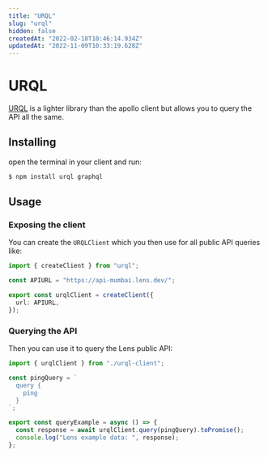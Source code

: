 ```yaml
---
title: "URQL"
slug: "urql"
hidden: false
createdAt: "2022-02-18T10:46:14.934Z"
updatedAt: "2022-11-09T10:33:19.628Z"
---
```


# URQL

[URQL](https://formidable.com/open-source/urql/) is a lighter library than the apollo client but allows you to query the API all the same.

## Installing

open the terminal in your client and run:

```bash
$ npm install urql graphql
```

## Usage

### Exposing the client

You can create the `URQLClient` which you then use for all public API queries like:

```typescript
import { createClient } from "urql";

const APIURL = "https://api-mumbai.lens.dev/";

export const urqlClient = createClient({
  url: APIURL,
});
```

### Querying the API

Then you can use it to query the Lens public API:

```typescript
import { urqlClient } from "./urql-client";

const pingQuery = `
  query {
    ping
  }
`;

export const queryExample = async () => {
  const response = await urqlClient.query(pingQuery).toPromise();
  console.log("Lens example data: ", response);
};
```
